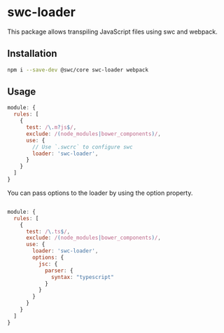 # swc-loader

This package allows transpiling JavaScript files using swc and webpack.

## Installation
```sh
npm i --save-dev @swc/core swc-loader webpack
```


## Usage
```js
module: {
  rules: [
    {
      test: /\.m?js$/,
      exclude: /(node_modules|bower_components)/,
      use: {
        // Use `.swcrc` to configure swc
        loader: 'swc-loader',
      }
    }
  ]
}
```


You can pass options to the loader by using the option property.

```js

module: {
  rules: [
    {
      test: /\.ts$/,
      exclude: /(node_modules|bower_components)/,
      use: {
        loader: 'swc-loader',
        options: {
          jsc: {
            parser: {
              syntax: "typescript"
            }
          }
        }
      }
    }
  ]
}

```
